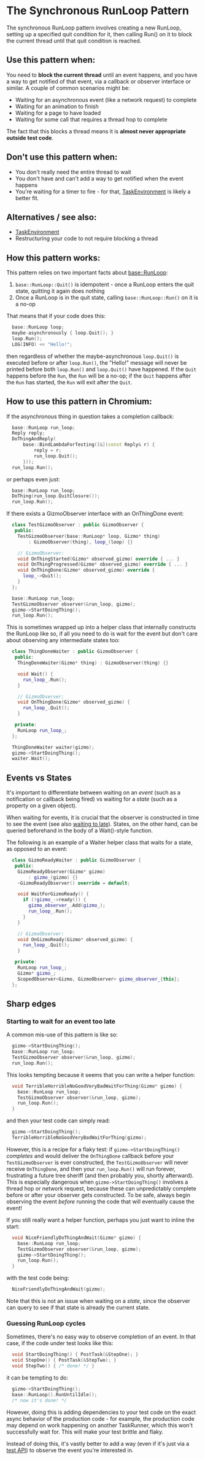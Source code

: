# The Synchronous RunLoop Pattern

The synchronous RunLoop pattern involves creating a new RunLoop, setting up a
specified quit condition for it, then calling Run() on it to block the current
thread until that quit condition is reached.

## Use this pattern when:

You need to **block the current thread** until an event happens, and you have a
way to get notified of that event, via a callback or observer interface or
similar. A couple of common scenarios might be:

* Waiting for an asynchronous event (like a network request) to complete
* Waiting for an animation to finish
* Waiting for a page to have loaded
* Waiting for some call that requires a thread hop to complete

The fact that this blocks a thread means it is **almost never appropriate
outside test code**.

## Don't use this pattern when:

* You don't really need the entire thread to wait
* You don't have and can't add a way to get notified when the event happens
* You're waiting for a timer to fire - for that, [TaskEnvironment] is likely a
  better fit.

## Alternatives / see also:

* [TaskEnvironment]
* Restructuring your code to not require blocking a thread

## How this pattern works:

This pattern relies on two important facts about [base::RunLoop]:

1. `base::RunLoop::Quit()` is idempotent - once a RunLoop enters the quit
   state, quitting it again does nothing
2. Once a RunLoop is in the quit state, calling `base::RunLoop::Run()` on it is
   a no-op

That means that if your code does this:

```c++
  base::RunLoop loop;
  maybe-asynchronously { loop.Quit(); }
  loop.Run();
  LOG(INFO) << "Hello!";
```

then regardless of whether the maybe-asynchronous `loop.Quit()` is executed
before or after `loop.Run()`,  the "Hello!" message will never be printed before
both `loop.Run()` and `loop.Quit()` have happened. If the `Quit` happens
before the `Run`, the `Run` will be a no-op; if the `Quit` happens after the
`Run` has started, the `Run` will exit after the `Quit`.

## How to use this pattern in Chromium:

If the asynchronous thing in question takes a completion callback:

```c++
  base::RunLoop run_loop;
  Reply reply;
  DoThingAndReply(
      base::BindLambdaForTesting([&](const Reply& r) {
          reply = r;
          run_loop.Quit();
      }));
  run_loop.Run();
```

or perhaps even just:

```c++
  base::RunLoop run_loop;
  DoThing(run_loop.QuitClosure());
  run_loop.Run();
```

If there exists a GizmoObserver interface with an OnThingDone event:

```c++
  class TestGizmoObserver : public GizmoObserver {
   public:
    TestGizmoObserver(base::RunLoop* loop, Gizmo* thing)
        : GizmoObserver(thing), loop_(loop) {}

    // GizmoObserver:
    void OnThingStarted(Gizmo* observed_gizmo) override { ... }
    void OnThingProgressed(Gizmo* observed_gizmo) override { ... }
    void OnThingDone(Gizmo* observed_gizmo) override {
      loop_->Quit();
    }
  };

  base::RunLoop run_loop;
  TestGizmoObserver observer(&run_loop, gizmo);
  gizmo->StartDoingThing();
  run_loop.Run();
```

This is sometimes wrapped up into a helper class that internally constructs the
RunLoop like so, if all you need to do is wait for the event but don't care
about observing any intermediate states too:

```c++
  class ThingDoneWaiter : public GizmoObserver {
   public:
    ThingDoneWaiter(Gizmo* thing) : GizmoObserver(thing) {}

    void Wait() {
      run_loop_.Run();
    }

    // GizmoObserver:
    void OnThingDone(Gizmo* observed_gizmo) {
      run_loop_.Quit();
    }

   private:
    RunLoop run_loop_;
  };

  ThingDoneWaiter waiter(gizmo);
  gizmo->StartDoingThing();
  waiter.Wait();
```

## Events vs States

It's important to differentiate between waiting on an *event* (such as a
notification or callback being fired) vs waiting for a *state* (such as a
property on a given object).

When waiting for events, it is crucial that the observer is constructed in time
to see the event (see also [waiting to late](#starting-waiting-too-late)).
States, on the other hand, can be queried beforehand in the body of a
Wait()-style function.

The following is an example of a Waiter helper class that waits for a state, as
opposed to an event:

```c++
  class GizmoReadyWaiter : public GizmoObserver {
   public:
    GizmoReadyObserver(Gizmo* gizmo)
        : gizmo_(gizmo) {}
    ~GizmoReadyObserver() override = default;

    void WaitForGizmoReady() {
      if (!gizmo_->ready()) {
        gizmo_observer_.Add(gizmo_);
        run_loop_.Run();
      }
    }

    // GizmoObserver:
    void OnGizmoReady(Gizmo* observed_gizmo) {
      run_loop_.Quit();
    }

   private:
    RunLoop run_loop_;
    Gizmo* gizmo_;
    ScopedObserver<Gizmo, GizmoObserver> gizmo_observer_{this};
  };
```

## Sharp edges

### Starting to wait for an event too late

A common mis-use of this pattern is like so:

```c++
  gizmo->StartDoingThing();
  base::RunLoop run_loop;
  TestGizmoObserver observer(&run_loop, gizmo);
  run_loop.Run();
```

This looks tempting because it seems that you can write a helper function:

```c++
  void TerribleHorribleNoGoodVeryBadWaitForThing(Gizmo* gizmo) {
    base::RunLoop run_loop;
    TestGizmoObserver observer(&run_loop, gizmo);
    run_loop.Run();
  }
```

and then your test code can simply read:

```c++
  gizmo->StartDoingThing();
  TerribleHorribleNoGoodVeryBadWaitForThing(gizmo);
```

However, this is a recipe for a flaky test: if `gizmo->StartDoingThing()`
*completes* and would deliver the `OnThingDone` callback before your
`TestGizmoObserver` is ever constructed, the `TestGizmoObserver` will never
receive `OnThingDone`, and then your `run_loop.Run()` will run forever,
frustrating a future tree sheriff (and then probably you, shortly afterward).
This is especially dangerous when `gizmo->StartDoingThing()` involves a thread
hop or network request, because these can unpredictably complete before or after
your observer gets constructed. To be safe, always begin observing the event
*before* running the code that will eventually cause the event!

If you still really want a helper function, perhaps you just want to inline the
start:

```c++
  void NiceFriendlyDoThingAndWait(Gizmo* gizmo) {
    base::RunLoop run_loop;
    TestGizmoObserver observer(&run_loop, gizmo);
    gizmo->StartDoingThing();
    run_loop.Run();
  }
```

with the test code being:

```c++
  NiceFriendlyDoThingAndWait(gizmo);
```

Note that this is not an issue when waiting on a *state*, since the observer can
query to see if that state is already the current state.

### Guessing RunLoop cycles

Sometimes, there's no easy way to observe completion of an event. In that case,
if the code under test looks like this:

```c++
  void StartDoingThing() { PostTask(&StepOne); }
  void StepOne() { PostTask(&StepTwo); }
  void StepTwo() { /* done! */ }
```

it can be tempting to do:

```c++
  gizmo->StartDoingThing();
  base::RunLoop().RunUntilIdle();
  /* now it's done! */
```

However, doing this is adding dependencies to your test code on the exact async
behavior of the production code - for example, the production code may depend on
work happening on another TaskRunner, which this won't successfully wait for.
This will make your test brittle and flaky.

Instead of doing this, it's vastly better to add a way (even if it's just via a
[test API]) to observe the event you're interested in.

[base::RunLoop]: ../../base/run_loop.h
[TaskEnvironment]: ../threading_and_tasks_testing.md
[test API]: testapi.md
